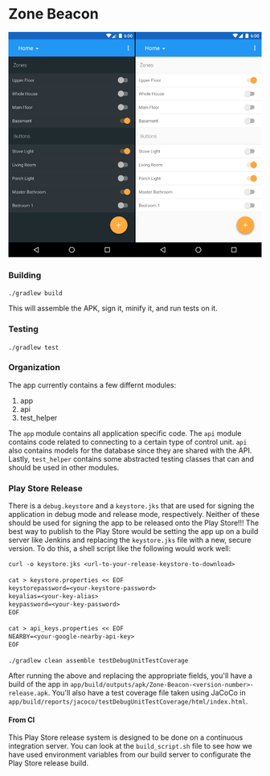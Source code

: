 # Zone Beacon

![Screenshot](preview.png)

### Building

`./gradlew build`

This will assemble the APK, sign it, minify it, and run tests on it.

### Testing

`./gradlew test`

### Organization

The app currently contains a few differnt modules:

1. app
2. api
3. test_helper

The `app` module contains all application specific code. The `api` module contains code 
related to connecting to a certain type of control unit. `api` also contains models for the 
database since they are shared with the API. Lastly, `test_helper` contains some abstracted 
testing classes that can and should be used in other modules.

### Play Store Release

There is a `debug.keystore` and a `keystore.jks` that are used for signing the application in
debug mode and release mode, respectively. Neither of these should be used for signing the app
to be released onto the Play Store!!! The best way to publish to the Play Store would be setting
the app up on a build server like Jenkins and replacing the `keystore.jks` file with a new, secure
version. To do this, a shell script like the following would work well:

```
curl -o keystore.jks <url-to-your-release-keystore-to-download>

cat > keystore.properties << EOF
keystorepassword=<your-keystore-password>
keyalias=<your-key-alias>
keypassword=<your-key-password>
EOF

cat > api_keys.properties << EOF
NEARBY=<your-google-nearby-api-key>
EOF

./gradlew clean assemble testDebugUnitTestCoverage
```

After running the above and replacing the appropriate fields, you'll have a build of the
app in `app/build/outputs/apk/Zone-Beacon-<version-number>-release.apk`. You'll also have
a test coverage file taken using JaCoCo in 
`app/build/reports/jacoco/testDebugUnitTestCoverage/html/index.html`.

#### From CI 

This Play Store release system is designed to be done on a continuous integration server. You can look at the `build_script.sh` file to see how we have used environment variables from our build server to configurate the Play Store release build.